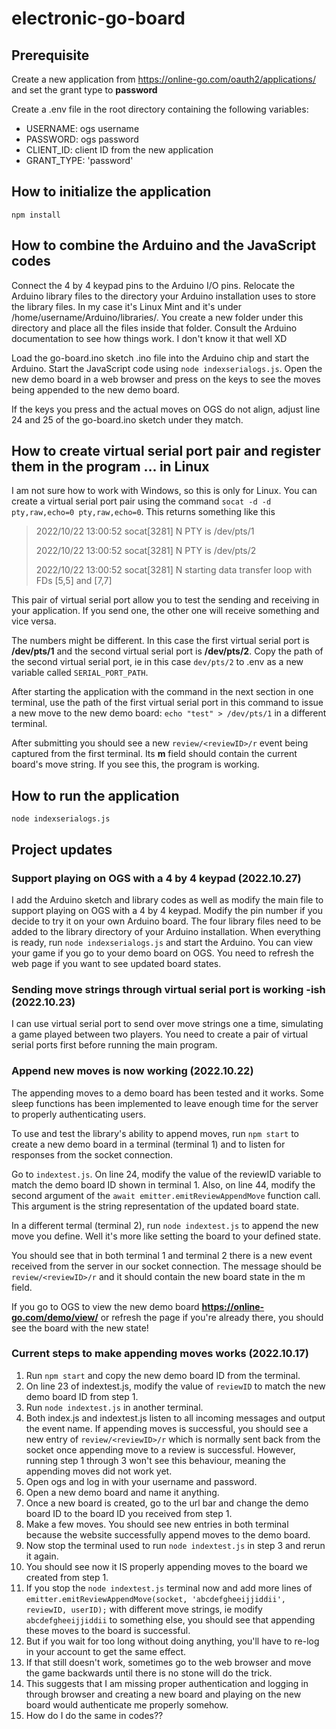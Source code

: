 # electronic-go-board

## Prerequisite

Create a new application from https://online-go.com/oauth2/applications/ and set the grant type to **password**

Create a .env file in the root directory containing the following variables:
- USERNAME: ogs username
- PASSWORD: ogs password
- CLIENT_ID: client ID from the new application
- GRANT_TYPE: 'password'

## How to initialize the application

`npm install`

## How to combine the Arduino and the JavaScript codes

Connect the 4 by 4 keypad pins to the Arduino I/O pins. Relocate the Arduino library files to the directory your Arduino installation uses to store the library files. In my case it's Linux Mint and it's under /home/username/Arduino/libraries/. You create a new folder under this directory and place all the files inside that folder. Consult the Arduino documentation to see how things work. I don't know it that well XD

Load the go-board.ino sketch .ino file into the Arduino chip and start the Arduino. Start the JavaScript code using `node indexserialogs.js`. Open the new demo board in a web browser and press on the keys to see the moves being appended to the new demo board.

If the keys you press and the actual moves on OGS do not align, adjust line 24 and 25 of the go-board.ino sketch under they match.

## How to create virtual serial port pair and register them in the program ... in Linux

I am not sure how to work with Windows, so this is only for Linux. You can create a virtual serial port pair using the command `socat -d -d pty,raw,echo=0 pty,raw,echo=0`. This returns something like this

> 2022/10/22 13:00:52 socat[3281] N PTY is /dev/pts/1
>
> 2022/10/22 13:00:52 socat[3281] N PTY is /dev/pts/2
>
> 2022/10/22 13:00:52 socat[3281] N starting data transfer loop with FDs [5,5] and [7,7]

This pair of virtual serial port allow you to test the sending and receiving in your application. If you send one, the other one will receive something and vice versa.

The numbers might be different. In this case the first virtual serial port is **/dev/pts/1** and the second virtual serial port is **/dev/pts/2**. Copy the path of the second virtual serial port, ie in this case `dev/pts/2` to .env as a new variable called `SERIAL_PORT_PATH`.

After starting the application with the command in the next section in one terminal, use the path of the first virtual serial port in this command to issue a new move to the new demo board: `echo "test" > /dev/pts/1` in a different terminal.

After submitting you should see a new `review/<reviewID>/r` event being captured from the first terminal. Its **m** field should contain the current board's move string. If you see this, the program is working.

## How to run the application

`node indexserialogs.js`

## Project updates

### Support playing on OGS with a 4 by 4 keypad (2022.10.27)

I add the Arduino sketch and library codes as well as modify the main file to support playing on OGS with a 4 by 4 keypad. Modify the pin number if you decide to try it on your own Arduino board. The four library files need to be added to the library directory of your Arduino installation. When everything is ready, run `node indexserialogs.js` and start the Arduino. You can view your game if you go to your demo board on OGS. You need to refresh the web page if you want to see updated board states.

### Sending move strings through virtual serial port is working -ish (2022.10.23)

I can use virtual serial port to send over move strings one a time, simulating a game played between two players. You need to create a pair of virtual serial ports first before running the main program.

### Append new moves is now working (2022.10.22)

The appending moves to a demo board has been tested and it works. Some sleep functions has been implemented to leave enough time for the server to properly authenticating users. 

To use and test the library's ability to append moves, run `npm start` to create a new demo board in a terminal (terminal 1) and to listen for responses from the socket connection.

Go to `indextest.js`. On line 24, modify the value of the reviewID variable to match the demo board ID shown in terminal 1. Also, on line 44, modify the second argument of the `await emitter.emitReviewAppendMove` function call. This argument is the string representation of the updated board state.

In a different termal (terminal 2), run `node indextest.js` to append the new move you define. Well it's more like setting the board to your defined state.

You should see that in both terminal 1 and terminal 2 there is a new event received from the server in our socket connection. The message should be `review/<reviewID>/r` and it should contain the new board state in the m field.

If you go to OGS to view the new demo board **https://online-go.com/demo/view/<reviewID>** or refresh the page if you're already there, you should see the board with the new state!

### Current steps to make appending moves works (2022.10.17)

1. Run `npm start` and copy the new demo board ID from the terminal.
2. On line 23 of indextest.js, modify the value of `reviewID` to match the new demo board ID from step 1.
3. Run `node indextest.js` in another terminal.
4. Both index.js and indextest.js listen to all incoming messages and output the event name. If appending moves is successful, you should see a new entry of `review/<reviewID>/r` which is normally sent back from the socket once appending move to a review is successful. However, running step 1 through 3 won't see this behaviour, meaning the appending moves did not work yet.
5. Open ogs and log in with your username and password.
6. Open a new demo board and name it anything.
7. Once a new board is created, go to the url bar and change the demo board ID to the board ID you received from step 1.
8. Make a few moves. You should see new entries in both terminal because the website successfully append moves to the demo board.
9. Now stop the terminal used to run `node indextest.js` in step 3 and rerun it again.
10. You should see now it IS properly appending moves to the board we created from step 1.
11. If you stop the `node indextest.js` terminal now and add more lines of `emitter.emitReviewAppendMove(socket, 'abcdefgheeijjiddii', reviewID, userID);` with different move strings, ie modify `abcdefgheeijjiddii` to something else, you should see that appending these moves to the board is successful.
12. But if you wait for too long without doing anything, you'll have to re-log in your account to get the same effect.
13. If that still doesn't work, sometimes go to the web browser and move the game backwards until there is no stone will do the trick.
13. This suggests that I am missing proper authentication and logging in through browser and creating a new board and playing on the new board would authenticate me properly somehow. 
14. How do I do the same in codes??
